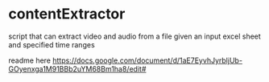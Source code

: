 # contentExtractor
script that can extract video and audio from a file given an input excel sheet and specified time ranges

readme here https://docs.google.com/document/d/1aE7EyvhJyrbljUb-GOyenxga1M91BBb2uYM68Bm1ha8/edit#
